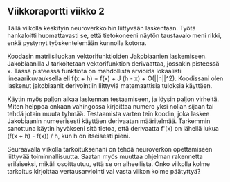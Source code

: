 
## Viikkoraportti viikko 2

Tällä viikolla keskityin neuroverkkoihin liittyvään laskentaan. Työtä hankaloitti huomattavasti se, että tietokoneeni näytön taustavalo meni rikki, enkä pystynyt työskentelemään kunnolla kotona.

Koodasin matriisiluokan vektorifunktioiden Jakobiaanien laskemiseen. Jakobiaanilla J tarkoitetaan vektorifunktion derivaattaa, jossakin pisteessä x. Tässä pisteessä funktiota on mahdollista arvioida lokaalisti lineaarikuvauksella eli f(x + h) = f(x) + J (h - x) + O(||h||^2). Koodissani olen laskenut jakobiaanit derivointiin liittyviä matemaattisia tuloksia käyttäen.

Käytin myös paljon aikaa laskennan testaamiseen, ja löysin paljon virheitä. Miten helppoa onkaan vahingossa kirjoittaa numero yksi nollan sijaan tai tehdä jotain muuta tyhmää. Testaamista varten tein koodin, joka laskee Jakobiaanin numeerisesti käyttäen derivaatan määritelmää. Tarkemmin sanottuna käytin hyväkseni sitä tietoa, että derivaatta f'(x) on lähellä lukua (f(x + h) - f(x)) / h, kun h on itseisesti pieni.

Seuraavalla viikolla tarkoituksenani on tehdä neuroverkon opettamiseen liittyvää toiminnallisuutta. Saatan myös muuttaa ohjelman rakennetta erilaiseksi, mikäli osoittautuu, että se on aiheellista. Onko viikolla kolme tarkoitus kirjoittaa vertausarviointi vai vasta viikon kolme päätyttyä?


